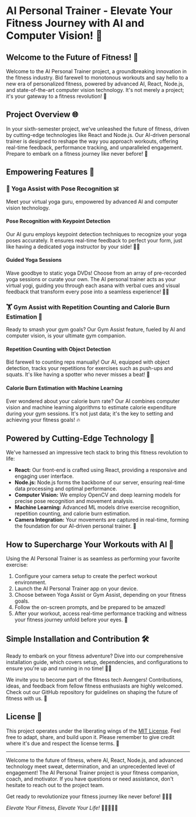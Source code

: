 # AI Personal Trainer - Elevate Your Fitness Journey with AI and Computer Vision! 🚀

## Welcome to the Future of Fitness! 🌟

Welcome to the AI Personal Trainer project, a groundbreaking innovation in the fitness industry. Bid farewell to monotonous workouts and say hello to a new era of personalized fitness, powered by advanced AI, React, Node.js, and state-of-the-art computer vision technology. It's not merely a project; it's your gateway to a fitness revolution! 🌟

## Project Overview 🌐

In your sixth-semester project, we've unleashed the future of fitness, driven by cutting-edge technologies like React and Node.js. Our AI-driven personal trainer is designed to reshape the way you approach workouts, offering real-time feedback, performance tracking, and unparalleled engagement. Prepare to embark on a fitness journey like never before! 💪

## Empowering Features 💪

### 🧘 Yoga Assist with Pose Recognition 🕉️

Meet your virtual yoga guru, empowered by advanced AI and computer vision technology.

#### Pose Recognition with Keypoint Detection

Our AI guru employs keypoint detection techniques to recognize your yoga poses accurately. It ensures real-time feedback to perfect your form, just like having a dedicated yoga instructor by your side! 🧘‍♀️

#### Guided Yoga Sessions

Wave goodbye to static yoga DVDs! Choose from an array of pre-recorded yoga sessions or curate your own. The AI personal trainer acts as your virtual yogi, guiding you through each asana with verbal cues and visual feedback that transform every pose into a seamless experience! 🧘‍♂️

### 🏋️ Gym Assist with Repetition Counting and Calorie Burn Estimation 🏅

Ready to smash your gym goals? Our Gym Assist feature, fueled by AI and computer vision, is your ultimate gym companion.

#### Repetition Counting with Object Detection

Bid farewell to counting reps manually! Our AI, equipped with object detection, tracks your repetitions for exercises such as push-ups and squats. It's like having a spotter who never misses a beat! 💪

#### Calorie Burn Estimation with Machine Learning

Ever wondered about your calorie burn rate? Our AI combines computer vision and machine learning algorithms to estimate calorie expenditure during your gym sessions. It's not just data; it's the key to setting and achieving your fitness goals! 🔥

## Powered by Cutting-Edge Technology 🧬

We've harnessed an impressive tech stack to bring this fitness revolution to life:

- **React:** Our front-end is crafted using React, providing a responsive and engaging user interface.
- **Node.js:** Node.js forms the backbone of our server, ensuring real-time data processing and optimal performance.
- **Computer Vision:** We employ OpenCV and deep learning models for precise pose recognition and movement analysis.
- **Machine Learning:** Advanced ML models drive exercise recognition, repetition counting, and calorie burn estimation.
- **Camera Integration:** Your movements are captured in real-time, forming the foundation for our AI-driven personal trainer. 📸

## How to Supercharge Your Workouts with AI 📸

Using the AI Personal Trainer is as seamless as performing your favorite exercise:

1. Configure your camera setup to create the perfect workout environment.
2. Launch the AI Personal Trainer app on your device.
3. Choose between Yoga Assist or Gym Assist, depending on your fitness goals.
4. Follow the on-screen prompts, and be prepared to be amazed!
5. After your workout, access real-time performance tracking and witness your fitness journey unfold before your eyes. 🌟

## Simple Installation and Contribution 🛠️

Ready to embark on your fitness adventure? Dive into our comprehensive installation guide, which covers setup, dependencies, and configurations to ensure you're up and running in no time! 🏋️‍♀️

We invite you to become part of the fitness tech Avengers! Contributions, ideas, and feedback from fellow fitness enthusiasts are highly welcomed. Check out our GitHub repository for guidelines on shaping the future of fitness with us. 🚀

## License 📜

This project operates under the liberating wings of the [MIT License](LICENSE). Feel free to adapt, share, and build upon it. Please remember to give credit where it's due and respect the license terms. 🙌

---

Welcome to the future of fitness, where AI, React, Node.js, and advanced technology meet sweat, determination, and an unprecedented level of engagement! The AI Personal Trainer project is your fitness companion, coach, and motivator. If you have questions or need assistance, don't hesitate to reach out to the project team.

Get ready to revolutionize your fitness journey like never before! 💪🌟🔥


*Elevate Your Fitness, Elevate Your Life!* 🏋️‍♂️🧘‍♀️🚀
